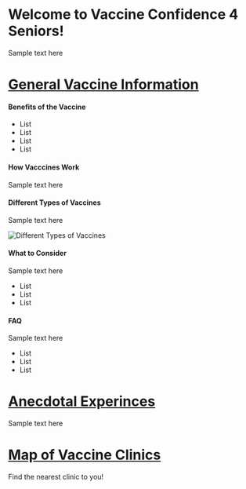 # Welcome to Vaccine Confidence 4 Seniors! 

Sample text here

# [General Vaccine Information](info)

#### Benefits of the Vaccine
  
* List
* List
* List
* List
  
#### How Vacccines Work
  
  Sample text here
 
#### Different Types of Vaccines

Sample text here
  
![Different Types of Vaccines](https://upload.wikimedia.org/wikipedia/commons/thumb/e/ee/Fimmu-11-579250-g004.jpg/300px-Fimmu-11-579250-g004.jpg)
  
#### What to Consider
  
  Sample text here

* List
* List
* List
  
#### FAQ
  
  Sample text here 
  
* List
* List
* List
  
# [Anecdotal Experinces](forum)
  
  Sample text here
  
# [Map of Vaccine Clinics](map)
  
  Find the nearest clinic to you!
